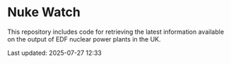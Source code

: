 # Nuke Watch

This repository includes code for retrieving the latest information available on the output of EDF nuclear power plants in the UK.

Last updated: 2025-07-27 12:33